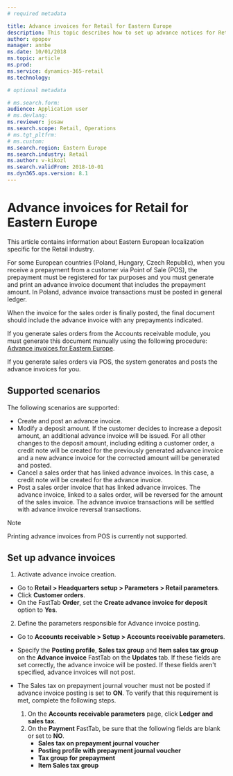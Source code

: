 ```yaml
---
# required metadata

title: Advance invoices for Retail for Eastern Europe
description: This topic describes how to set up advance notices for Retail for Eastern Europe. 
author: epopov
manager: annbe
ms.date: 10/01/2018
ms.topic: article
ms.prod: 
ms.service: dynamics-365-retail
ms.technology: 

# optional metadata

# ms.search.form: 
audience: Application user
# ms.devlang: 
ms.reviewer: josaw
ms.search.scope: Retail, Operations
# ms.tgt_pltfrm: 
# ms.custom: 
ms.search.region: Eastern Europe
ms.search.industry: Retail
ms.author: v-kikozl
ms.search.validFrom: 2018-10-01
ms.dyn365.ops.version: 8.1
---
```

# Advance invoices for Retail for Eastern Europe

This article contains information about Eastern European localization specific for the Retail industry. 

For some European countries (Poland, Hungary, Czech Republic), when you receive a prepayment from a customer via Point of Sale (POS), the prepayment must be registered for tax purposes and you must generate and print an advance invoice document that includes the prepayment amount. In Poland, advance invoice transactions must be posted in general ledger.

When the invoice for the sales order is finally posted, the final document should include the advance invoice with any prepayments indicated. 

If you generate sales orders from the Accounts receivable module, you must generate this document manually using the following procedure: [Advance invoices for Eastern Europe](https://docs.microsoft.com/en-us/dynamics365/unified-operations/financials/localizations/emea-advance-invoice). 

If you generate sales orders via POS, the system generates and posts the advance invoices for you.

## Supported scenarios

The following scenarios are supported:
- Create and post an advance invoice.
- Modify a deposit amount. If the customer decides to increase a deposit amount, an additional advance invoice will be issued. For all other changes to the deposit amount, including editing a customer order, a credit note will be created for the previously generated advance invoice and a new advance invoice for the corrected amount will be generated and posted. 
- Cancel a sales order that has linked advance invoices.  In this case, a credit note will be created for the advance invoice.
- Post a sales order invoice that has linked advance invoices. The advance invoice, linked to a sales order, will be reversed for the amount of the sales invoice. The advance invoice transactions will be settled with advance invoice reversal transactions.

> [!NOTE]
> Printing advance invoices from POS is currently not supported.

## Set up advance invoices

  1. Activate advance invoice creation. 
  
  - Go to **Retail > Headquarters setup > Parameters > Retail parameters**.
  -  Click **Customer orders**.
  -  On the FastTab **Order**,  set the **Create advance invoice for deposit** option to **Yes**.


  2. Define the parameters responsible for Advance invoice posting. 

  - Go to **Accounts receivable > Setup > Accounts receivable parameters**.
  - Specify the **Posting profile**, **Sales tax group** and **Item sales tax group** on the **Advance invoice** FastTab on the **Updates** tab. 
  If these fields are set correctly, the advance invoice will be posted. If these fields aren't specified, advance invoices will not post.

  - The Sales tax on prepayment journal voucher must not be posted if advance invoice posting is set to **ON**. To verify that this requirement is met, complete the following steps.
     1. On the **Accounts receivable parameters** page, click **Ledger and sales tax**. 
     2. On the **Payment** FastTab, be sure that the following fields are blank or set to **NO**. 
        - **Sales tax on prepayment journal voucher**
        - **Posting profile with prepayment journal voucher**
        - **Tax group for prepayment**
        - **Item Sales tax group**
